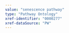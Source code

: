 ```yaml
---
value: "senescence pathway"
type: "Pathway Ontology"
xref-identifier: "0000277"
xref-dataSource: "PW"
---
```

